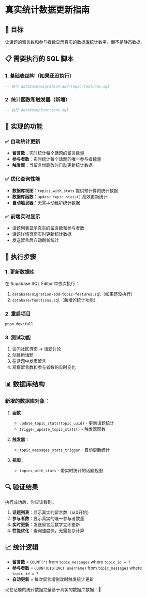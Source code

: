 # 真实统计数据更新指南

## 🎯 目标
让话题的留言数和参与者数显示真实的数据库统计数字，而不是静态数据。

## 📋 需要执行的 SQL 脚本

### 1. 基础表结构（如果还没执行）
```sql
-- 执行 database/migration-add-topic-features.sql
```

### 2. 统计函数和触发器（新增）
```sql
-- 执行 database/functions.sql
```

## 🔧 实现的功能

### ✅ 自动统计更新
- **留言数**：实时统计每个话题的留言数量
- **参与者数**：实时统计每个话题的唯一参与者数量
- **触发器**：当留言增删改时自动更新统计数据

### ✅ 优化查询性能
- **数据库视图**：`topics_with_stats` 提供预计算的统计数据
- **数据库函数**：`update_topic_stats()` 高效更新统计
- **自动触发器**：无需手动维护统计数据

### ✅ 前端实时显示
- 话题列表显示真实的留言数和参与者数
- 话题详情页面实时更新统计数据
- 发送留言后自动刷新统计

## 🚀 执行步骤

### 1. 更新数据库
在 Supabase SQL Editor 中依次执行：

1. `database/migration-add-topic-features.sql`（如果还没执行）
2. `database/functions.sql`（新增的统计功能）

### 2. 重启项目
```bash
pnpm dev:full
```

### 3. 测试功能
1. 访问社区页面 → 话题讨论
2. 创建新话题
3. 在话题中发表留言
4. 观察留言数和参与者数的实时变化

## 📊 数据库结构

### 新增的数据库对象：

1. **函数**：
   - `update_topic_stats(topic_uuid)` - 更新话题统计
   - `trigger_update_topic_stats()` - 触发器函数

2. **触发器**：
   - `topic_messages_stats_trigger` - 自动更新统计

3. **视图**：
   - `topics_with_stats` - 带实时统计的话题视图

## 🔍 验证结果

执行成功后，你应该看到：

1. **话题列表**：显示真实的留言数（从0开始）
2. **参与者数**：显示真实的唯一参与者数量
3. **实时更新**：发送留言后数字立即更新
4. **性能优化**：查询速度快，无需复杂计算

## 📈 统计逻辑

- **留言数** = `COUNT(*)` from `topic_messages` where `topic_id = ?`
- **参与者数** = `COUNT(DISTINCT username)` from `topic_messages` where `topic_id = ?`
- **自动更新** = 每次留言增删改时触发统计更新

现在话题的统计数据完全基于真实的数据库数据！🎉